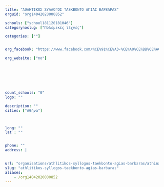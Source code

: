 ```yaml
---
title: "ΑΘΛΗΤΙΚΟΣ ΣΥΛΛΟΓΟΣ ΤΑΕΚΒΟΝΤΟ ΑΓΙΑΣ ΒΑΡΒΑΡΑΣ"
orguid: "org14042020000852"

schools: ["school181120181046"]
categorynoslug: ["Πολεμικές τέχνες"]

categories: [""]


org_facebook: "https://www.facebook.com/%CE%91%CE%A3-%CE%A0%CE%BB%CE%AC%CF%84%CF%89%CE%BD-Taekwondo-%CE%A1%CF%85%CE%B8%CE%BC%CE%B9%CE%BA%CE%AE-2328901247198300/"

org_website: ["no"]







count_schools: "0"
logo: ""

description: ""
cities: ["Αθήνα"]



long: ""
lat : ""


phone: ""
address: |
    

url: "organisations/athlitikos-syllogos-taekbonto-agias-barbaras/athina/"
slug: "athlitikos-syllogos-taekbonto-agias-barbaras"
aliases:
    - /org14042020000852
---
```



